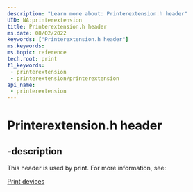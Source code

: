 ```yaml
---
description: "Learn more about: Printerextension.h header"
UID: NA:printerextension
title: Printerextension.h header
ms.date: 08/02/2022
keywords: ["Printerextension.h header"]
ms.keywords: 
ms.topic: reference
tech.root: print
f1_keywords:
 - printerextension
 - printerextension/printerextension
api_name:
 - printerextension
---
```


# Printerextension.h header

## -description

This header is used by print. For more information, see:

[Print devices](../_print/index.md)
